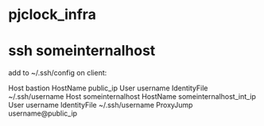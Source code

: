 # pjclock_infra
# ssh someinternalhost

add to ~/.ssh/config on client:

Host bastion
        HostName public_ip
        User username
        IdentityFile ~/.ssh/username
Host someinternalhost
        HostName someinternalhost_int_ip
        User username
        IdentityFile ~/.ssh/username
        ProxyJump username@public_ip
